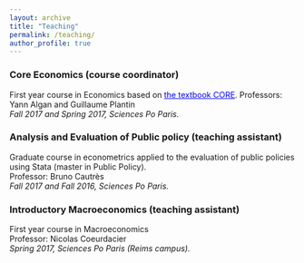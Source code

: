 ```yaml
---
layout: archive
title: "Teaching"
permalink: /teaching/
author_profile: true
---
```


### Core Economics (course coordinator) ###
First year course in Economics based on <a href='http://www.core-econ.org/' style="color:blue">the textbook CORE</a>. 
Professors: Yann Algan and Guillaume Plantin   
<i> Fall 2017 and Spring 2017, Sciences Po Paris. </i>

### Analysis and Evaluation of Public policy (teaching assistant)
Graduate course in econometrics applied to the evaluation of public policies using Stata (master in Public Policy).         
Professor: Bruno Cautrès  
<i> Fall 2017 and Fall 2016, Sciences Po Paris. </i>

### Introductory Macroeconomics (teaching assistant)
First year course in Macroeconomics   
Professor: Nicolas Coeurdacier  
<i> Spring 2017, Sciences Po Paris (Reims campus). </i>

